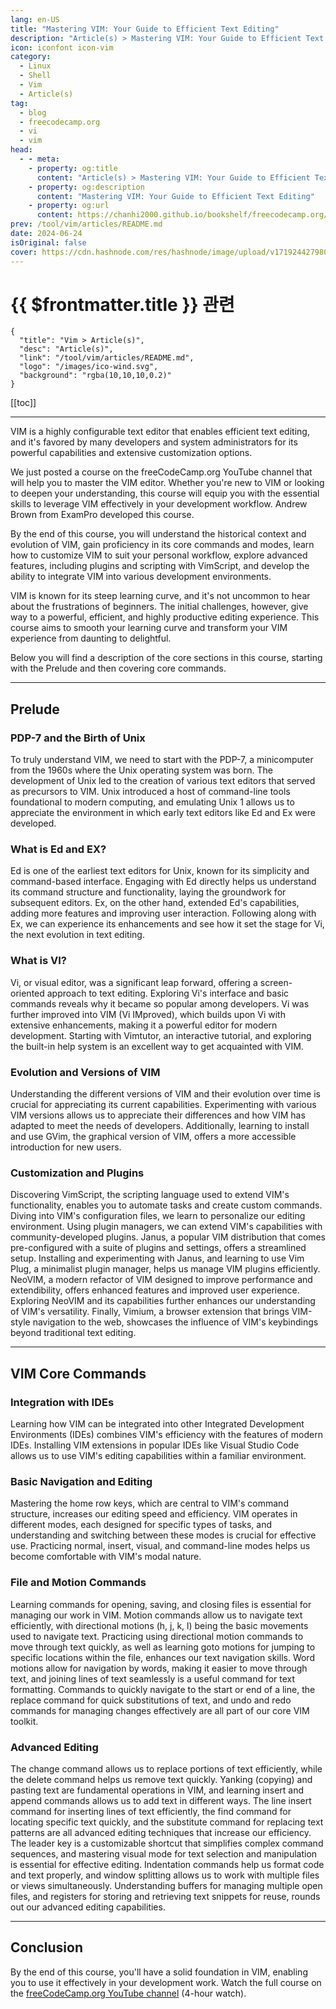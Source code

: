 ```yaml
---
lang: en-US
title: "Mastering VIM: Your Guide to Efficient Text Editing"
description: "Article(s) > Mastering VIM: Your Guide to Efficient Text Editing"
icon: iconfont icon-vim
category: 
  - Linux
  - Shell
  - Vim
  - Article(s)
tag: 
  - blog
  - freecodecamp.org
  - vi
  - vim
head:
  - - meta:
    - property: og:title
      content: "Article(s) > Mastering VIM: Your Guide to Efficient Text Editing"
    - property: og:description
      content: "Mastering VIM: Your Guide to Efficient Text Editing"
    - property: og:url
      content: https://chanhi2000.github.io/bookshelf/freecodecamp.org/mastering-vim-your-guide-to-efficient-text-editing.html
prev: /tool/vim/articles/README.md
date: 2024-06-24
isOriginal: false
cover: https://cdn.hashnode.com/res/hashnode/image/upload/v1719244279807/32ef1ce5-423b-4762-b0fa-5f6420d67788.jpeg
---
```


# {{ $frontmatter.title }} 관련

```component VPCard
{
  "title": "Vim > Article(s)",
  "desc": "Article(s)",
  "link": "/tool/vim/articles/README.md",
  "logo": "/images/ico-wind.svg",
  "background": "rgba(10,10,10,0.2)"
}
```

[[toc]]

---

<SiteInfo
  name="Mastering VIM: Your Guide to Efficient Text Editing"
  desc="VIM is a highly configurable text editor that enables efficient text editing, and it's favored by many developers and system administrators for its powerful capabilities and extensive customization options. We just posted a course on the freeCodeCamp..."
  url="https://freecodecamp.org/news/mastering-vim-your-guide-to-efficient-text-editing/"
  logo="https://cdn.freecodecamp.org/universal/favicons/favicon.ico"
  preview="https://cdn.hashnode.com/res/hashnode/image/upload/v1719244279807/32ef1ce5-423b-4762-b0fa-5f6420d67788.jpeg"/>

VIM is a highly configurable text editor that enables efficient text editing, and it's favored by many developers and system administrators for its powerful capabilities and extensive customization options.

We just posted a course on the freeCodeCamp.org YouTube channel that will help you to master the VIM editor. Whether you're new to VIM or looking to deepen your understanding, this course will equip you with the essential skills to leverage VIM effectively in your development workflow. Andrew Brown from ExamPro developed this course.

By the end of this course, you will understand the historical context and evolution of VIM, gain proficiency in its core commands and modes, learn how to customize VIM to suit your personal workflow, explore advanced features, including plugins and scripting with VimScript, and develop the ability to integrate VIM into various development environments.

VIM is known for its steep learning curve, and it's not uncommon to hear about the frustrations of beginners. The initial challenges, however, give way to a powerful, efficient, and highly productive editing experience. This course aims to smooth your learning curve and transform your VIM experience from daunting to delightful.

Below you will find a description of the core sections in this course, starting with the Prelude and then covering core commands.

---

## Prelude

### PDP-7 and the Birth of Unix

To truly understand VIM, we need to start with the PDP-7, a minicomputer from the 1960s where the Unix operating system was born. The development of Unix led to the creation of various text editors that served as precursors to VIM. Unix introduced a host of command-line tools foundational to modern computing, and emulating Unix 1 allows us to appreciate the environment in which early text editors like Ed and Ex were developed.

### What is Ed and EX?

Ed is one of the earliest text editors for Unix, known for its simplicity and command-based interface. Engaging with Ed directly helps us understand its command structure and functionality, laying the groundwork for subsequent editors. Ex, on the other hand, extended Ed's capabilities, adding more features and improving user interaction. Following along with Ex, we can experience its enhancements and see how it set the stage for Vi, the next evolution in text editing.

### What is VI?

Vi, or visual editor, was a significant leap forward, offering a screen-oriented approach to text editing. Exploring Vi's interface and basic commands reveals why it became so popular among developers. Vi was further improved into VIM (Vi IMproved), which builds upon Vi with extensive enhancements, making it a powerful editor for modern development. Starting with Vimtutor, an interactive tutorial, and exploring the built-in help system is an excellent way to get acquainted with VIM.

### Evolution and Versions of VIM

Understanding the different versions of VIM and their evolution over time is crucial for appreciating its current capabilities. Experimenting with various VIM versions allows us to appreciate their differences and how VIM has adapted to meet the needs of developers. Additionally, learning to install and use GVim, the graphical version of VIM, offers a more accessible introduction for new users.

### Customization and Plugins

Discovering VimScript, the scripting language used to extend VIM's functionality, enables you to automate tasks and create custom commands. Diving into VIM's configuration files, we learn to personalize our editing environment. Using plugin managers, we can extend VIM's capabilities with community-developed plugins. Janus, a popular VIM distribution that comes pre-configured with a suite of plugins and settings, offers a streamlined setup. Installing and experimenting with Janus, and learning to use Vim Plug, a minimalist plugin manager, helps us manage VIM plugins efficiently. NeoVIM, a modern refactor of VIM designed to improve performance and extendibility, offers enhanced features and improved user experience. Exploring NeoVIM and its capabilities further enhances our understanding of VIM's versatility. Finally, Vimium, a browser extension that brings VIM-style navigation to the web, showcases the influence of VIM's keybindings beyond traditional text editing.

---

## VIM Core Commands

### Integration with IDEs

Learning how VIM can be integrated into other Integrated Development Environments (IDEs) combines VIM's efficiency with the features of modern IDEs. Installing VIM extensions in popular IDEs like Visual Studio Code allows us to use VIM's editing capabilities within a familiar environment.

### Basic Navigation and Editing

Mastering the home row keys, which are central to VIM's command structure, increases our editing speed and efficiency. VIM operates in different modes, each designed for specific types of tasks, and understanding and switching between these modes is crucial for effective use. Practicing normal, insert, visual, and command-line modes helps us become comfortable with VIM's modal nature.

### File and Motion Commands

Learning commands for opening, saving, and closing files is essential for managing our work in VIM. Motion commands allow us to navigate text efficiently, with directional motions (h, j, k, l) being the basic movements used to navigate text. Practicing using directional motion commands to move through text quickly, as well as learning goto motions for jumping to specific locations within the file, enhances our text navigation skills. Word motions allow for navigation by words, making it easier to move through text, and joining lines of text seamlessly is a useful command for text formatting. Commands to quickly navigate to the start or end of a line, the replace command for quick substitutions of text, and undo and redo commands for managing changes effectively are all part of our core VIM toolkit.

### Advanced Editing

The change command allows us to replace portions of text efficiently, while the delete command helps us remove text quickly. Yanking (copying) and pasting text are fundamental operations in VIM, and learning insert and append commands allows us to add text in different ways. The line insert command for inserting lines of text efficiently, the find command for locating specific text quickly, and the substitute command for replacing text patterns are all advanced editing techniques that increase our efficiency. The leader key is a customizable shortcut that simplifies complex command sequences, and mastering visual mode for text selection and manipulation is essential for effective editing. Indentation commands help us format code and text properly, and window splitting allows us to work with multiple files or views simultaneously. Understanding buffers for managing multiple open files, and registers for storing and retrieving text snippets for reuse, rounds out our advanced editing capabilities.

---

## Conclusion

By the end of this course, you'll have a solid foundation in VIM, enabling you to use it effectively in your development work. Watch the full course on the [<FontIcon icon="fa-brands fa-youtube"/>freeCodeCamp.org YouTube channel](https://youtu.be/JYNA9j8SXs4) (4-hour watch).

<VidStack src="youtube/JYNA9j8SXs4" />

